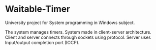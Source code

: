 # Waitable-Timer
University project for System programming in Windows subject.

The system manages timers.
System made in client-server architecture.
Client and server connects through sockets using protocol.
Server uses Input/output completion port (IOCP).
